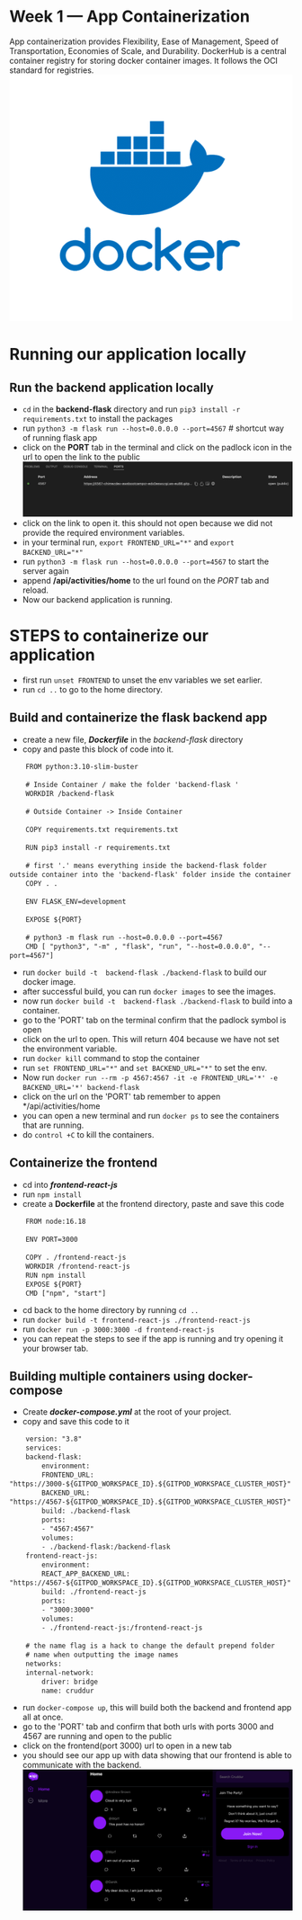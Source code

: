 # Week 1 — App Containerization

App containerization provides Flexibility, Ease of Management, Speed of Transportation, Economies of Scale, and Durability.
DockerHub is a central container registry for storing docker container images. It follows the OCI standard for registries.
![Docker](../_docs/assets/docker.png)
# Running our application locally
## Run the backend application locally
- `cd` in the **backend-flask** directory and run `pip3 install -r requirements.txt` to install the packages
- run `python3 -m flask run --host=0.0.0.0 --port=4567` # shortcut way of running flask app
- click on the **PORT** tab in the terminal and click on the padlock icon in the url to open the link to the public
![PORTS tab](../_docs/assets/port-tab.png)
- click on the link to open it. this should not open because we did not provide the required environment variables.
- in your terminal run, `export FRONTEND_URL="*"` and `export BACKEND_URL="*"`
- run `python3 -m flask run --host=0.0.0.0 --port=4567` to start the server again 
- append **/api/activities/home** to the url found on the *PORT* tab and reload.
- Now our backend application is running.

# STEPS to containerize our application
- first run `unset FRONTEND` to unset the env variables we set earlier.
- run `cd ..` to go to the home directory.

## Build and containerize the flask backend app
- create a new file, ***Dockerfile*** in the *backend-flask* directory
- copy and paste this block of code into it.
```
    FROM python:3.10-slim-buster

    # Inside Container / make the folder 'backend-flask '
    WORKDIR /backend-flask

    # Outside Container -> Inside Container

    COPY requirements.txt requirements.txt

    RUN pip3 install -r requirements.txt

    # first '.' means everything inside the backend-flask folder outside container into the 'backend-flask' folder inside the container
    COPY . .

    ENV FLASK_ENV=development

    EXPOSE ${PORT}

    # python3 -m flask run --host=0.0.0.0 --port=4567
    CMD [ "python3", "-m" , "flask", "run", "--host=0.0.0.0", "--port=4567"]

```
- run `docker build -t  backend-flask ./backend-flask` to build our docker image.
- after successful build, you can run `docker images` to see the images.
- now run `docker build -t  backend-flask ./backend-flask` to build into a container.
- go to the 'PORT' tab on the terminal confirm that the padlock symbol is open
- click on the url to open. This will return 404 because we have not set the environment variable.
- run `docker kill` command to stop the container
- run `set FRONTEND_URL="*"` and `set BACKEND_URL="*"` to set the env.
- Now run `docker run --rm -p 4567:4567 -it -e FRONTEND_URL='*' -e BACKEND_URL='*' backend-flask`
- click on the url on the 'PORT' tab remember to appen */api/activities/home
- you can open a new terminal and run `docker ps` to see the containers that are running.
- do `control +C` to kill the containers.

## Containerize the frontend
- cd into ***frontend-react-js*** 
- run `npm install`
- create a **Dockerfile** at the frontend directory, paste and save this code
```
    FROM node:16.18

    ENV PORT=3000

    COPY . /frontend-react-js
    WORKDIR /frontend-react-js
    RUN npm install
    EXPOSE ${PORT}
    CMD ["npm", "start"]
```
- cd back to the home directory by running `cd ..`
- run `docker build -t frontend-react-js ./frontend-react-js`
- run `docker run -p 3000:3000 -d frontend-react-js`
- you can repeat the steps to see if the app is running and try opening it your browser tab.

## Building multiple containers using docker-compose
- Create ***docker-compose.yml*** at the root of your project.
- copy and save this code to it
```
    version: "3.8"
    services:
    backend-flask:
        environment:
        FRONTEND_URL: "https://3000-${GITPOD_WORKSPACE_ID}.${GITPOD_WORKSPACE_CLUSTER_HOST}"
        BACKEND_URL: "https://4567-${GITPOD_WORKSPACE_ID}.${GITPOD_WORKSPACE_CLUSTER_HOST}"
        build: ./backend-flask
        ports:
        - "4567:4567"
        volumes:
        - ./backend-flask:/backend-flask
    frontend-react-js:
        environment:
        REACT_APP_BACKEND_URL: "https://4567-${GITPOD_WORKSPACE_ID}.${GITPOD_WORKSPACE_CLUSTER_HOST}"
        build: ./frontend-react-js
        ports:
        - "3000:3000"
        volumes:
        - ./frontend-react-js:/frontend-react-js

    # the name flag is a hack to change the default prepend folder
    # name when outputting the image names
    networks: 
    internal-network:
        driver: bridge
        name: cruddur
```
- run `docker-compose up`, this will build both the backend and frontend app all at once.
- go to the 'PORT' tab and confirm that both urls with ports 3000 and 4567 are running and open to the public
- click on the frontend(port 3000) url to open in a new tab
- you should see our app up with data showing that our frontend is able to communicate with the backend.
![homepage](../_docs/assets/homepage-cruddur.png)
